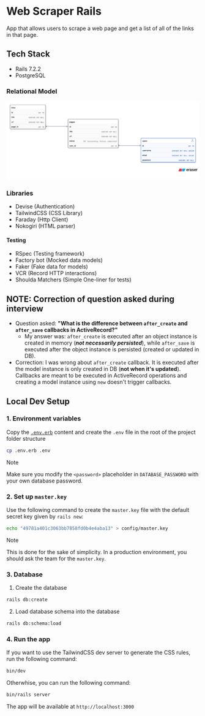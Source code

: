 # Web Scraper Rails

App that allows users to scrape a web page and get a list of all of the links in that page.

## Tech Stack 

- Rails 7.2.2
- PostgreSQL

### Relational Model

![Relational Model](./docs/images/relational-model.png)

### Libraries
- Devise (Authentication)
- TailwindCSS (CSS Library)
- Faraday (Http Client)
- Nokogiri (HTML parser)

#### Testing
- RSpec (Testing framework)
- Factory bot (Mocked data models)
- Faker (Fake data for models)
- VCR (Record HTTP interactions)
- Shoulda Matchers (Simple One-liner for tests)

## NOTE: Correction of question asked during interview

- Question asked: **"What is the difference between `after_create` and `after_save` callbacks in ActiveRecord?"**
    - My answer was: `after_create` is executed after an object instance is created in memory (***not necessarily persisted***), while `after_save` is executed after the object instance is persisted (created or updated in DB).
- Correction: I was wrong about `after_create` callback. It is executed after the model instance is only created in DB (**not when it's updated**). Callbacks are meant to be executed in ActiveRecord operations and creating a model instance using `new` doesn't trigger callbacks.


## Local Dev Setup

### 1. Environment variables

Copy the [`.env.erb`](./.env.erb) content and create the `.env` file in the root of the project folder structure

```bash
cp .env.erb .env
```

> [!NOTE]
> Make sure you modify the `<password>` placeholder in `DATABASE_PASSWORD` with your own database password.
   

### 2. Set up `master.key`
Use the following command to create the `master.key` file with the default secret key given by `rails new`:

```bash
echo "49781a401c3063bb7858fd0b4e4aba13" > config/master.key
```

> [!NOTE]
> This is done for the sake of simplicity. In a production environment, you should ask the team for the `master.key`.

### 3. Database

1. Create the database

```bash
rails db:create
```

2. Load database schema into the database

```bash
rails db:schema:load
```

### 4. Run the app
If you want to use the TailwindCSS dev server to generate the CSS rules, run the following command:

```bash
bin/dev
```

Otherwhise, you can run the following command:

```bash
bin/rails server
```

The app will be available at `http://localhost:3000`
